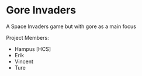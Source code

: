 # Gore Invaders
 A Space Invaders game but with gore as a main focus


Project Members:
- Hampus [HCS]
- Erik
- Vincent
- Ture
